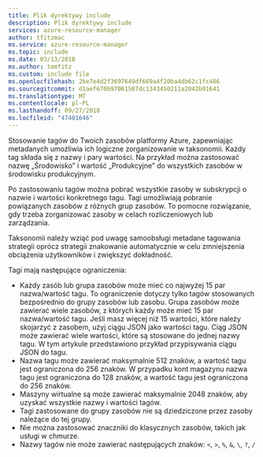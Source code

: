 ```yaml
---
title: Plik dyrektywy include
description: Plik dyrektywy include
services: azure-resource-manager
author: tfitzmac
ms.service: azure-resource-manager
ms.topic: include
ms.date: 03/13/2018
ms.author: tomfitz
ms.custom: include file
ms.openlocfilehash: 2be7e4d2f3697649df669a4f20ba4db62c1fc486
ms.sourcegitcommit: d1aef670b97061507dc1343450211a2042b01641
ms.translationtype: MT
ms.contentlocale: pl-PL
ms.lasthandoff: 09/27/2018
ms.locfileid: "47401646"
---
```

Stosowanie tagów do Twoich zasobów platformy Azure, zapewniając metadanych umożliwia ich logiczne zorganizowanie w taksonomii. Każdy tag składa się z nazwy i pary wartości. Na przykład można zastosować nazwę „Środowisko” i wartość „Produkcyjne” do wszystkich zasobów w środowisku produkcyjnym.

Po zastosowaniu tagów można pobrać wszystkie zasoby w subskrypcji o nazwie i wartości konkretnego tagu. Tagi umożliwiają pobranie powiązanych zasobów z różnych grup zasobów. To pomocne rozwiązanie, gdy trzeba zorganizować zasoby w celach rozliczeniowych lub zarządzania.

Taksonomii należy wziąć pod uwagę samoobsługi metadane tagowania strategii oprócz strategii znakowanie automatycznie w celu zmniejszenia obciążenia użytkowników i zwiększyć dokładność.

Tagi mają następujące ograniczenia:

* Każdy zasób lub grupa zasobów może mieć co najwyżej 15 par nazwa/wartość tagu. To ograniczenie dotyczy tylko tagów stosowanych bezpośrednio do grupy zasobów lub zasobu. Grupa zasobów może zawierać wiele zasobów, z których każdy może mieć 15 par nazwa/wartość tagu. Jeśli masz więcej niż 15 wartości, które należy skojarzyć z zasobem, użyj ciągu JSON jako wartości tagu. Ciąg JSON może zawierać wiele wartości, które są stosowane do jednej nazwy tagu. W tym artykule przedstawiono przykład przypisywania ciągu JSON do tagu.
* Nazwa tagu może zawierać maksymalnie 512 znaków, a wartość tagu jest ograniczona do 256 znaków. W przypadku kont magazynu nazwa tagu jest ograniczona do 128 znaków, a wartość tagu jest ograniczona do 256 znaków.
* Maszyny wirtualne są może zawierać maksymalnie 2048 znaków, aby uzyskać wszystkie nazwy i wartości tagów.
* Tagi zastosowane do grupy zasobów nie są dziedziczone przez zasoby należące do tej grupy.
* Nie można zastosować znaczniki do klasycznych zasobów, takich jak usługi w chmurze.
* Nazwy tagów nie może zawierać następujących znaków: `<`, `>`, `%`, `&`, `\`, `?`, `/`
